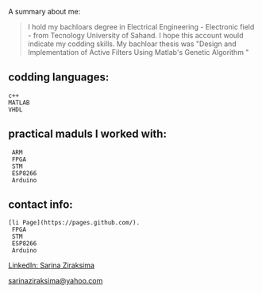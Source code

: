 


A summary about me:



> I hold my bachloars degree in Electrical Engineering - Electronic field - from Tecnology University of Sahand. I hope this account would indicate my codding skills. My bachloar thesis was "Design and Implementation of Active Filters Using Matlab's Genetic Algorithm "


<h2>codding languages:</h2>

> 
  ```
  c++
  MATLAB
  VHDL
  ```


<h2>practical maduls I worked with:</h2>

> 
 ```
  ARM
  FPGA
  STM
  ESP8266
  Arduino
  ```



<h2>contact info:</h2>

> 
 ```
 [li Page](https://pages.github.com/).
  FPGA
  STM
  ESP8266
  Arduino
  ```


[LinkedIn: Sarina Ziraksima](https://www.linkedin.com/in/sarina-ziraksima-605827254?utm_source=share&utm_campaign=share_via&utm_content=profile&utm_medium=ios_app)

sarinaziraksima@yahoo.com

